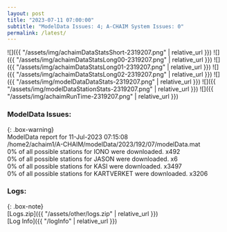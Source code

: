 ```yaml
---
layout: post
title: "2023-07-11 07:00:00"
subtitle: "ModelData Issues: 4; A-CHAIM System Issues: 0"
permalink: /latest/
---
```


![]({{ "/assets/img/achaimDataStatsShort-2319207.png" | relative_url }})
![]({{ "/assets/img/achaimDataStatsLong00-2319207.png" | relative_url }})
![]({{ "/assets/img/achaimDataStatsLong01-2319207.png" | relative_url }})
![]({{ "/assets/img/achaimDataStatsLong02-2319207.png" | relative_url }})
![]({{ "/assets/img/modelDataDataStats-2319207.png" | relative_url }})
![]({{ "/assets/img/modelDataStationStats-2319207.png" | relative_url }})
![]({{ "/assets/img/achaimRunTime-2319207.png" | relative_url }})


### ModelData Issues:  
  
{: .box-warning}  
 ModelData report for 11-Jul-2023 07:15:08   
 /home2/achaim1/A-CHAIM/modelData/2023/192/07/modelData.mat   
 0% of all possible stations for IONO were downloaded. x492   
 0% of all possible stations for JASON were downloaded. x6   
 0% of all possible stations for KASI were downloaded. x3497   
 0% of all possible stations for KARTVERKET were downloaded. x3206   
  


### Logs:  
  
{: .box-note}  
[Logs.zip]({{ "/assets/other/logs.zip" | relative_url }})  
[Log Info]({{ "/logInfo" | relative_url }})  
